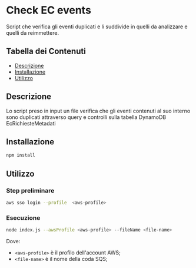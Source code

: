 # Check EC events

Script che verifica gli eventi duplicati e li suddivide in quelli da analizzare e quelli da reimmettere.

## Tabella dei Contenuti

- [Descrizione](#descrizione)
- [Installazione](#installazione)
- [Utilizzo](#utilizzo)

## Descrizione

Lo script preso in input un file verifica che gli eventi contenuti al suo interno sono duplicati attraverso query e controlli sulla tabella DynamoDB EcRichiesteMetadati

## Installazione

```bash
npm install
```

## Utilizzo
### Step preliminare

```bash
aws sso login --profile  <aws-profile>
```

### Esecuzione
```bash
node index.js --awsProfile <aws-profile> --fileName <file-name> 
```
Dove:
- `<aws-profile>` è il profilo dell'account AWS;
- `<file-name>` è il nome della coda SQS;
